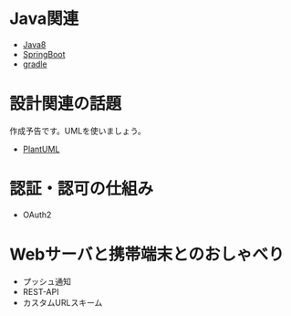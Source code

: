 

# Java関連

* [Java8](java/readme.md)
* [SpringBoot](java/framework/springboot/readme.md)
* [gradle](java/framework/gradle/readme.md)

# 設計関連の話題

作成予告です。UMLを使いましょう。
* [PlantUML](design/plantuml.md)

# 認証・認可の仕組み

* OAuth2

# Webサーバと携帯端末とのおしゃべり

* プッシュ通知
* REST-API
* カスタムURLスキーム

